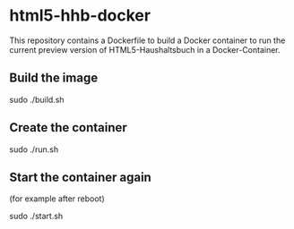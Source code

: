 # html5-hhb-docker

This repository contains a Dockerfile to build a Docker container to run the current preview
version of HTML5-Haushaltsbuch in a Docker-Container.

Build the image
---------------
sudo ./build.sh

Create the container
--------------------
sudo ./run.sh

Start the container again
-------------------------
(for example after reboot)

sudo ./start.sh
